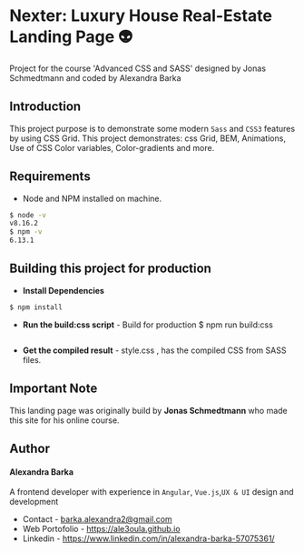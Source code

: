 # Nexter: Luxury House Real-Estate Landing Page :alien:
Project for the course 'Advanced CSS and SASS' designed by Jonas Schmedtmann and coded by Alexandra Barka

## Introduction
This project purpose is to demonstrate some modern `Sass` and `CSS3` features by using CSS Grid. This project demonstrates: css Grid, BEM, Animations, Use of CSS Color variables, Color-gradients and more.
 

## Requirements
  - Node and NPM installed on machine.
  ```sh
  $ node -v
  v8.16.2
  $ npm -v
  6.13.1
  ```
## Building this project for production
  - **Install Dependencies**
  ```sh
  $ npm install
  ```
  - **Run the build:css script** - Build for production
    $ npm run build:css
    ```
  - **Get the compiled result** - style.css , has the compiled CSS from SASS files.
## Important Note
This landing page was originally build by **Jonas Schmedtmann** who made this site for his online course. 

## Author
#### Alexandra Barka
A frontend developer with experience in `Angular`, `Vue.js`,`UX & UI` design and development
- Contact - barka.alexandra2@gmail.com
- Web Portofolio - https://ale3oula.github.io
- Linkedin - https://www.linkedin.com/in/alexandra-barka-57075361/
